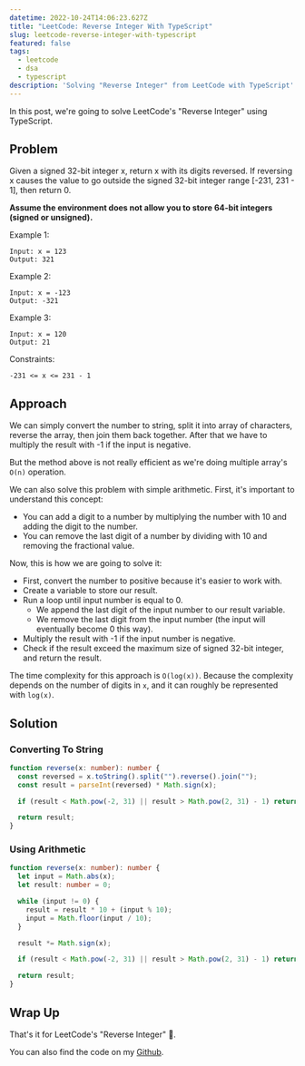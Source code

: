 ```yaml
---
datetime: 2022-10-24T14:06:23.627Z
title: "LeetCode: Reverse Integer With TypeScript"
slug: leetcode-reverse-integer-with-typescript
featured: false
tags:
  - leetcode
  - dsa
  - typescript
description: 'Solving "Reverse Integer" from LeetCode with TypeScript'
---
```


In this post, we're going to solve LeetCode's "Reverse Integer" using TypeScript.

## Problem

Given a signed 32-bit integer x, return x with its digits reversed. If reversing x causes the value to go outside the signed 32-bit integer range [-231, 231 - 1], then return 0.

**Assume the environment does not allow you to store 64-bit integers (signed or unsigned).**

Example 1:

```
Input: x = 123
Output: 321
```

Example 2:

```
Input: x = -123
Output: -321
```

Example 3:

```
Input: x = 120
Output: 21
```

Constraints:

```
-231 <= x <= 231 - 1
```

## Approach

We can simply convert the number to string, split it into array of characters, reverse the array, then join them back together. After that we have to multiply the result with -1 if the input is negative.

But the method above is not really efficient as we're doing multiple array's `O(n)` operation.

We can also solve this problem with simple arithmetic. First, it's important to understand this concept:

- You can add a digit to a number by multiplying the number with 10 and adding the digit to the number.
- You can remove the last digit of a number by dividing with 10 and removing the fractional value.

Now, this is how we are going to solve it:

- First, convert the number to positive because it's easier to work with.
- Create a variable to store our result.
- Run a loop until input number is equal to 0.
  - We append the last digit of the input number to our result variable.
  - We remove the last digit from the input number (the input will eventually become 0 this way).
- Multiply the result with -1 if the input number is negative.
- Check if the result exceed the maximum size of signed 32-bit integer, and return the result.

The time complexity for this approach is `O(log(x))`. Because the complexity depends on the number of digits in `x`, and it can roughly be represented with `log(x)`.

## Solution

### Converting To String

```ts
function reverse(x: number): number {
  const reversed = x.toString().split("").reverse().join("");
  const result = parseInt(reversed) * Math.sign(x);

  if (result < Math.pow(-2, 31) || result > Math.pow(2, 31) - 1) return 0;

  return result;
}
```

### Using Arithmetic

```ts
function reverse(x: number): number {
  let input = Math.abs(x);
  let result: number = 0;

  while (input != 0) {
    result = result * 10 + (input % 10);
    input = Math.floor(input / 10);
  }

  result *= Math.sign(x);

  if (result < Math.pow(-2, 31) || result > Math.pow(2, 31) - 1) return 0;

  return result;
}
```

## Wrap Up

That's it for LeetCode's "Reverse Integer" 🎉.

You can also find the code on my [Github](https://github.com/tanerijun/ts-leetcode).
